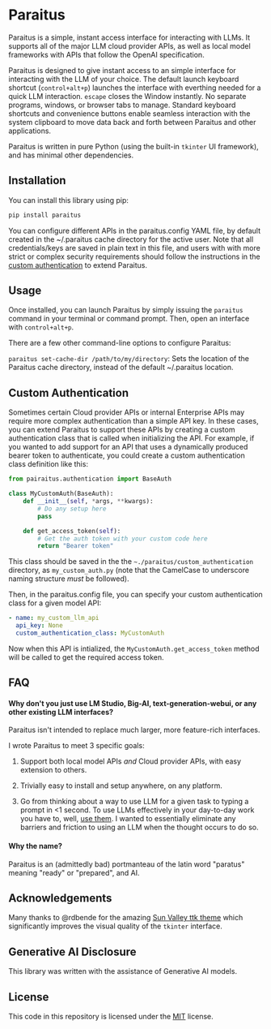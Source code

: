 # Paraitus

Paraitus is a simple, instant access interface for interacting with LLMs. It supports all of the major LLM cloud provider APIs,
as well as local model frameworks with APIs that follow the OpenAI specification.

Paraitus is designed to give instant access to an simple interface for interacting with the LLM of your choice. The default launch keyboard shortcut (`control+alt+p`) launches the interface with everthing needed for a quick LLM interaction. `escape` closes the Window instantly. No separate programs, windows, or browser tabs to manage. Standard keyboard shortcuts and convenience buttons enable seamless interaction with the system clipboard to move data back and forth between Paraitus and other applications.

Paraitus is written in pure Python (using the built-in `tkinter` UI framework), and has minimal other dependencies.

## Installation

You can install this library using pip:

```bash
pip install paraitus
```

You can configure different APIs in the paraitus.config YAML file, by default created in the ~/.paraitus cache directory for the active user.
Note that all credentials/keys are saved in plain text in this file, and users with with more strict or complex security requirements should follow the instructions in the [custom authentication](#custom-authentication) to extend Paraitus.

## Usage

Once installed, you can launch Paraitus by simply issuing the `paraitus` command in your terminal or command prompt. Then, open an interface with `control+alt+p`.

There are a few other command-line options to configure Paraitus:

`paraitus set-cache-dir /path/to/my/directory`: Sets the location of the Paraitus cache directory, instead of the default ~/.paraitus location.

## Custom Authentication

Sometimes certain Cloud provider APIs or internal Enterprise APIs may require more complex authentication than a simple API key. In these cases, you can extend Paraitus to support these APIs by creating a custom authentication class that is called when initializing the API. For example, if you wanted to add support for an API that uses a dynamically produced bearer token to authenticate, you could create a custom authentication class definition like this:

```python
from pairaitus.authentication import BaseAuth

class MyCustomAuth(BaseAuth):
    def __init__(self, *args, **kwargs):
        # Do any setup here
        pass

    def get_access_token(self):
        # Get the auth token with your custom code here
        return "Bearer token"
```

This class should be saved in the the `~./paraitus/custom_authentication` directory, as `my_custom_auth.py` (note that the CamelCase to underscore naming structure *must* be followed).

Then, in the paraitus.config file, you can specify your custom authentication class for a given model API:

```yaml
- name: my_custom_llm_api
  api_key: None
  custom_authentication_class: MyCustomAuth
```

Now when this API is intialized, the `MyCustomAuth.get_access_token` method will be called to get the required access token.

## FAQ

#### Why don't you just use LM Studio, Big-AI, text-generation-webui, or any other existing LLM interfaces?

Paraitus isn't intended to replace much larger, more feature-rich interfaces.

I wrote Paraitus to meet 3 specific goals:

1) Support both local model APIs *and* Cloud provider APIs, with easy extension to others.

2) Trivially easy to install and setup anywhere, on any platform.

3) Go from thinking about a way to use LLM for a given task to typing a prompt in <1 second. To use LLMs effectively in your day-to-day work you have to, well, [use them](https://twitter.com/emollick/status/1766303368211767601). I wanted to essentially eliminate any barriers and friction to using an LLM when the thought occurs to do so.

#### Why the name?

Paraitus is an (admittedly bad) portmanteau of the latin word "paratus" meaning "ready" or "prepared", and AI.

## Acknowledgements

Many thanks to @rdbende for the amazing [Sun Valley ttk theme](https://github.com/rdbende/Sun-Valley-ttk-theme) which significantly improves the visual quality of the `tkinter` interface.

## Generative AI Disclosure

This library was written with the assistance of Generative AI models.

## License

This code in this repository is licensed under the [MIT](https://choosealicense.com/licenses/mit/) license.